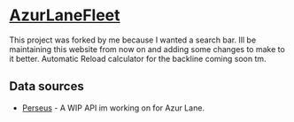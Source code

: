 ﻿# [AzurLaneFleet](https://Drakomire.github.io/AzurLaneFleet/) #  
This project was forked by me because I wanted a search bar. Ill be maintaining this website from now on and adding some changes to make to it better. Automatic Reload calculator for the backline coming soon tm.

## Data sources
- [Perseus](https://github.com/Drakomire/perseus.py) - A WIP API im working on for Azur Lane.
